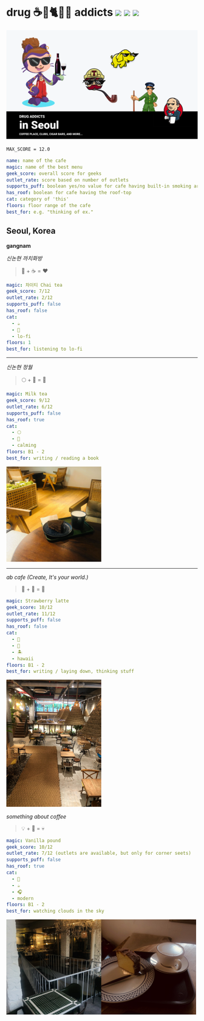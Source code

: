 # drug ☕️🚬🐈👩‍💻  addicts ![](https://img.shields.io/badge/coffee-on-brightgreen) ![](https://img.shields.io/badge/addiction-on-brightgreen) ![](https://img.shields.io/badge/cigaretes-on-brightgreen)

![](./doc/cover.png)



`MAX_SCORE = 12.0`

```yml
name: name of the cafe
magic: name of the best menu
geek_score: overall score for geeks
outlet_rate: score based on number of outlets
supports_puff: boolean yes/no value for cafe having built-in smoking area
has_roof: boolean for cafe having the roof-top
cat: category of 'this'
floors: floor range of the cafe
best_for: e.g. "thinking of ex."
```

## Seoul, Korea
**gangnam**


*신논현 까치화방*
> 🌹 + ☕️ = ❤️
```yml
magic: 차이티 Chai tea
geek_score: 7/12
outlet_rate: 2/12
supports_puff: false
has_roof: false
cat: 
  - ☕️
  - 🌹
  - lo-fi
floors: 1
best_for: listening to lo-fi
```



---------



*신논현 정월*

> 🌕 + 🍵 = 🚪
```yml
magic: Milk tea
geek_score: 9/12
outlet_rate: 6/12
supports_puff: false
has_roof: true
cat: 
  - 🌕
  - 🎋
  - calming
floors: B1 - 2
best_for: writing / reading a book
```

<img src="./images/seoul-jung-wol-gangnam.jpg" height="250"/>





--------

*ab cafe (Create, It's your world.)*

> 🍓 + 🌴 = 🌅

```yaml
magic: Strawberry latte
geek_score: 10/12
outlet_rate: 11/12
supports_puff: false
has_roof: false
cat: 
  - 🌺
  - 🌴
  - 🏝
  - hawaii
floors: B1 - 2
best_for: writing / laying down, thinking stuff
```

<img src="./images/seoul-ab-acfe-gangnam.jpg" width="250"/>



*something about coffee*

> 💡 + 🍞 = 💀

```yaml
magic: Vanilla pound
geek_score: 10/12
outlet_rate: 7/12 (outlets are available, but only for corner seets)
supports_puff: false
has_roof: true
cat: 
  - 🍞
  - ☕️
  - 🎧
  - modern
floors: B1 - 2
best_for: watching clouds in the sky
```

<img src="./images/seoul-something-about-coffee-1.jpg" width="250"/><img src="./images/seoul-something-about-coffee-2.jpg" width="250"/>



